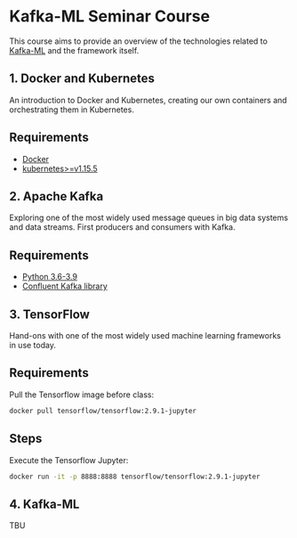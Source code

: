 # Kafka-ML Seminar Course

This course aims to provide an overview of the technologies related to [Kafka-ML](https://github.com/ertis-research/kafka-ml/) and the framework itself.

## 1. Docker and Kubernetes
An introduction to Docker and Kubernetes, creating our own containers and orchestrating them in Kubernetes.

## Requirements
- [Docker](https://www.docker.com/)
- [kubernetes>=v1.15.5](https://kubernetes.io/)

## 2. Apache Kafka
Exploring one of the most widely used message queues in big data systems and data streams. First producers and consumers with Kafka.

## Requirements
- [Python 3.6-3.9](https://www.python.org/downloads/)
- [Confluent Kafka library](https://pypi.org/project/confluent-kafka/)

## 3. TensorFlow
Hand-ons with one of the most widely used machine learning frameworks in use today.

## Requirements
Pull the Tensorflow image before class:
```bash
docker pull tensorflow/tensorflow:2.9.1-jupyter
```
## Steps
Execute the Tensorflow Jupyter:
```bash
docker run -it -p 8888:8888 tensorflow/tensorflow:2.9.1-jupyter
```

## 4. Kafka-ML
TBU